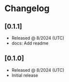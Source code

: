 # Changelog

## [0.1.1]

- Released @ 8/2024 (UTC)
- docs: Add readme

## [0.1.0]

- Released @ 8/2024 (UTC)
- Initial release
